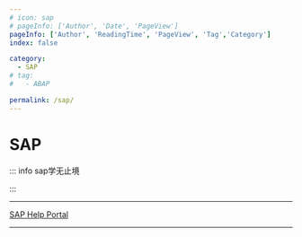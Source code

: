```yaml
---
# icon: sap
# pageInfo: ['Author', 'Date', 'PageView']
pageInfo: ['Author', 'ReadingTime', 'PageView', 'Tag','Category']
index: false

category:
  - SAP
# tag:
#   - ABAP

permalink: /sap/
---
```


# SAP

::: info sap学无止境

:::

---
[SAP Help Portal](https://help.sap.com/docs/all-products)
<Catalog base='/sap/' />

---
